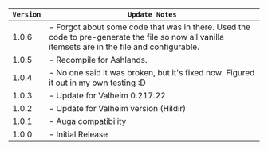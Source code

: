 | `Version` | `Update Notes`                                                                                                                                   |
|-----------|--------------------------------------------------------------------------------------------------------------------------------------------------|
| 1.0.6     | - Forgot about some code that was in there. Used the code to pre-generate the file so now all vanilla itemsets are in the file and configurable. |
| 1.0.5     | - Recompile for Ashlands.                                                                                                                        |
| 1.0.4     | - No one said it was broken, but it's fixed now. Figured it out in my own testing :D                                                             |
| 1.0.3     | - Update for Valheim 0.217.22                                                                                                                    |
| 1.0.2     | - Update for Valheim version (Hildir)                                                                                                            |
| 1.0.1     | - Auga compatibility                                                                                                                             |
| 1.0.0     | - Initial Release                                                                                                                                |
